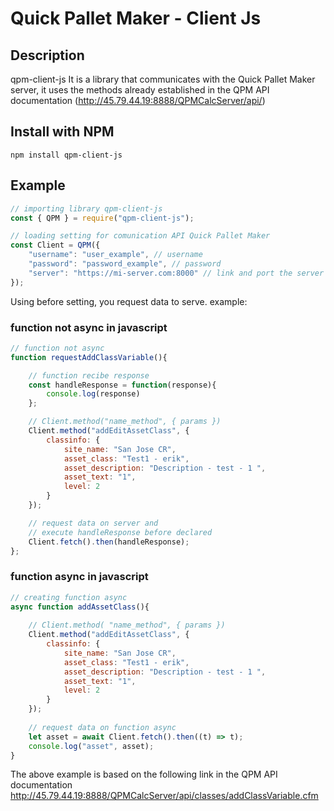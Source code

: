 # Quick Pallet Maker - Client Js

## Description

qpm-client-js It is a library that communicates with the Quick Pallet Maker server, it uses the methods already established in the QPM API documentation (http://45.79.44.19:8888/QPMCalcServer/api/)

## Install with NPM
```shell
npm install qpm-client-js
```

## Example

```javascript
// importing library qpm-client-js
const { QPM } = require("qpm-client-js");

// loading setting for comunication API Quick Pallet Maker
const Client = QPM({
    "username": "user_example", // username
    "password": "password_example", // password 
    "server": "https://mi-server.com:8000" // link and port the server
});

```

Using before setting, you request data to serve. example:

### function not async in javascript
```javascript
// function not async
function requestAddClassVariable(){

    // function recibe response
    const handleResponse = function(response){
        console.log(response)
    };

    // Client.method("name_method", { params })
    Client.method("addEditAssetClass", {
        classinfo: {
            site_name: "San Jose CR",
            asset_class: "Test1 - erik",
            asset_description: "Description - test - 1 ",
            asset_text: "1",
            level: 2
        }
    });

    // request data on server and 
    // execute handleResponse before declared
    Client.fetch().then(handleResponse);
};

```

### function async in javascript
```javascript
// creating function async
async function addAssetClass(){
    
    // Client.method( "name_method", { params })
    Client.method("addEditAssetClass", {
        classinfo: {
            site_name: "San Jose CR",
            asset_class: "Test1 - erik",
            asset_description: "Description - test - 1 ",
            asset_text: "1",
            level: 2
        }
    });
    
    // request data on function async
    let asset = await Client.fetch().then((t) => t);
    console.log("asset", asset);
}
```

The above example is based on the following link in the QPM API documentation http://45.79.44.19:8888/QPMCalcServer/api/classes/addClassVariable.cfm
